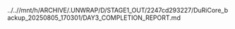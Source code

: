 ../..//mnt/h/ARCHIVE/.UNWRAP/D/STAGE1_OUT/2247cd293227/DuRiCore_backup_20250805_170301/DAY3_COMPLETION_REPORT.md